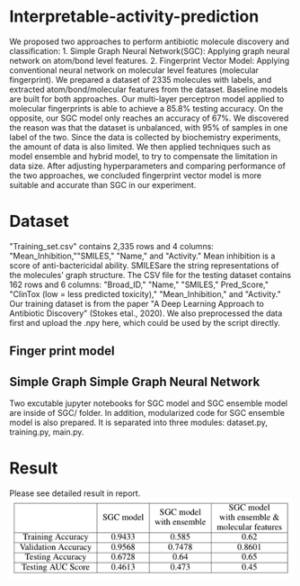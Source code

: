 # Interpretable-activity-prediction

We proposed two approaches to perform antibiotic molecule discovery and classification: 1. Simple Graph Neural Network(SGC): Applying graph neural network on atom/bond level features. 2. Fingerprint Vector Model: Applying conventional neural network on molecular level features (molecular fingerprint). We prepared a dataset of 2335 molecules with labels, and extracted atom/bond/molecular features from the dataset. Baseline models are built for both approaches. Our multi-layer perceptron model applied to molecular fingerprints is able to achieve a 85.8\% testing accuracy. On the opposite, our SGC model only reaches an accuracy of 67\%. We discovered the reason was that the dataset is unbalanced, with 95\% of samples in one label of the two. Since the data is collected by biochemistry experiments, the amount of data is also limited. We then applied techniques such as model ensemble and hybrid model, to try to compensate the limitation in data size. After adjusting hyperparameters and comparing performance of the two approaches, we concluded fingerprint vector model is more suitable and accurate than SGC in our experiment. 

# Dataset
"Training_set.csv" contains 2,335 rows and 4 columns:  "Mean_Inhibition,""SMILES," "Name," and "Activity." Mean inhibition is a score of anti-bactericidal ability. SMILESare the string representations of the molecules’ graph structure. The CSV file for the testing dataset  contains 162 rows and 6 columns: "Broad_ID," "Name," "SMILES," Pred_Score," "ClinTox (low = less predicted toxicity)," "Mean_Inhibition," and "Activity." Our training dataset is from the paper "A Deep Learning Approach to Antibiotic Discovery" (Stokes etal., 2020). We also preprocessed the data first and upload the .npy here, which could be used by the script directly.



## Finger print model




## Simple Graph Simple Graph Neural Network
Two excutable jupyter notebooks for SGC model and SGC ensemble model are inside of SGC/ folder. In addition, modularized code for SGC ensemble model is also prepared. It is separated into three modules: dataset.py, training.py, main.py. 




# Result
Please see detailed result in report.
![Alt text](https://github.com/liujerry1997/Interpretable-activity-prediction/blob/main/figure/Screen%20Shot%202020-12-13%20at%2016.22.59.png?raw=true")

